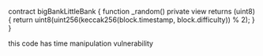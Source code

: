 contract bigBankLittleBank {
    function _random() private view returns (uint8) {
        return uint8(uint256(keccak256(block.timestamp, block.difficulty)) % 2);
    }
}

 this code has time manipulation vulnerability